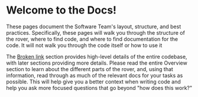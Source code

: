 # Welcome to the Docs!

These pages document the Software Team's layout, structure, and best practices. Specifically, these pages will walk you through the structure of the rover, where to find code, and where to find documentation for the code. It will not walk you through the code itself or how to use it

The [Broken link](broken-reference "mention") section provides high-level details of the entire codebase, with later sections providing more details. Please read the entire Overview section to learn about the different parts of the rover, and, using that information, read through as much of the relevant docs for your tasks as possible. This will help give you a better context when writing code and help you ask more focused questions that go beyond "how does this work?"
